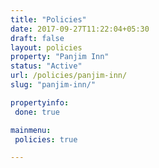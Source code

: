 ```yaml
---
title: "Policies"
date: 2017-09-27T11:22:04+05:30
draft: false
layout: policies
property: "Panjim Inn"
status: "Active"
url: /policies/panjim-inn/
slug: "panjim-inn/"

propertyinfo:
 done: true

mainmenu:
 policies: true

---
```


